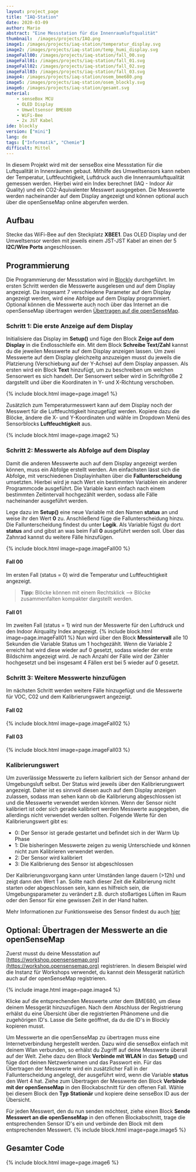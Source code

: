 ```yaml
---
layout: project_page
title: "IAQ-Station"
date: 2020-03-09
author: Mario
abstract: "Eine Messstation für die Innenraumluftqualität"
thumbnail:  /images/projects/IAQ.png
image1: /images/projects/iaq-station/temperatur_display.svg
image2: /images/projects/iaq-station/temp_humi_display.svg
imageFall00: /images/projects/iaq-station/fall_00.svg
imageFall01: /images/projects/iaq-station/fall_01.svg
imageFall02: /images/projects/iaq-station/fall_02.svg
imageFall03: /images/projects/iaq-station/fall_03.svg
image4: /images/projects/iaq-station/osem_bme680.png
image5: /images/projects/iaq-station/osem_blockly.svg
image6: /images/projects/iaq-station/gesamt.svg
material:
    - senseBox MCU
    - OLED Display
    - Umweltsensor BME680
    - WiFi-Bee
    - 2x JST Kabel
ide: blockly
version: ["mini"]   
lang: de
tags: ["Informatik", "Chemie"]
difficult: Mittel
---
```

<head><title>Innenraumluftqualitäts Messstation</title></head>

In diesem Projekt wird mit der senseBox eine Messstation für die Luftqualität in Innenräumen gebaut. Mithilfe des Umweltsensors kann neben der Temperatur, Luftfeuchtigkeit, Luftdruck auch die Innenraumluftqualität gemessen werden. Hierbei wird ein Index berechnet (IAQ - Indoor Air Quality) und ein CO2-Äquivalenter Messwert ausgegeben. Die Messwerte werden nacheinander auf dem Display angezeigt und können optional auch über die openSenseMap online abgerufen werden. 

## Aufbau
Stecke das WiFi-Bee auf den Steckplatz __XBEE1__. Das OLED Display und der Umweltsensor werden mit jeweils einem JST-JST Kabel an einen der 5 __I2C/Wire Ports__ angeschlossen.


## Programmierung

Die Programmierung der Messstation wird in [Blockly](https://blockly.sensebox.de) durchgeführt. Im ersten Schritt werden die Messwerte ausgelesen und auf dem Display angezeigt. Da insgesamt 7 verschiedene Parameter auf dem Display angezeigt werden, wird eine Abfolge auf dem Display programmiert. Optional können die Messwerte auch noch über das Internet an die openSenseMap übertragen werden [Übertragen auf die openSenseMap](#optional-übertragen-der-messwerte-an-die-opensensemap).

### Schritt 1: Die erste Anzeige auf dem Display 

Initialisiere das Display im __Setup()__ und füge den Block __Zeige auf dem Display__ in die Endlosschleife ein. Mit dem Block __Schreibe Text/Zahl__ kannst du die jeweilen Messwerte auf dem Display anzeigen lassen. Um zwei Messwerte auf dem Display gleichzeitg anzuzeigen musst du jeweils die Platzierung (Verschiebung auf der Y-Achse) auf dem Display anpassen. Als ersten wird ein Block __Text__ hinzufügt, um zu beschreiben um welchen Sensorwert es sich handelt. Der Sensorwert selber wird in Schriftgröße 2 dargstellt und über die Koordinaten in Y- und X-Richtung verschoben. 

 {% include block.html image=page.image1 %}

Zusätzlich zum Temperaturmesswert kann auf dem Display noch der Messwert für die Luftfeuchtigkeit hinzugefügt werden. Kopiere dazu die Blöcke, ändere die X- und Y-Koordinaten und wähle im Dropdown Menü des Sensorblocks __Luftfeuchtigkeit__ aus.

 {% include block.html image=page.image2 %}

### Schritt 2: Messwerte als Abfolge auf dem Display

Damit die anderen Messwerte auch auf dem Display angezeigt werden können, muss ein Abfolge erstellt werden. Am einfachsten lässt sich die Abfolge, mit verschiedenen Displayinhalten über die __Fallunterscheidung__ umsetzten. Hierbei wird je nach Wert ein bestimmten Variablen ein anderer Programmcode ausgeführt. Die Variable kann einfach nach einem bestimmten Zeitintervall hochgezählt werden, sodass alle Fälle nacheinander ausgeführt werden.

Lege dazu im __Setup()__ eine neue Variable mit den Namen __status__ an und weise ihr den Wert __0__ zu. Anschließend füge die Fallunterscheidung hinzu. Die Fallunterscheidung findest du unter __Logik__. Als Variable fügst du dort __status__ and und gibst an was beim Fall __0__ ausgeführt werden soll. Über das Zahnrad kannst du weitere Fälle hinzufügen.

 {% include block.html image=page.imageFall00 %}

#### Fall 00

Im ersten Fall (status = 0) wird die Temperatur und Luftfeuchtigkeit angezeigt. 

>**Tipp:** Blöcke können mit einem Rechtsklick --> Blöcke zusammenfalten kompakter dargstellt werden.

#### Fall 01 
Im zweiten Fall (status = 1) wird nun der Messwerte für den Luftdruck und den Indoor Airquality Index angezeigt.
  {% include block.html image=page.imageFall01 %}
Nun wird über den Block __Messintervall__ alle 10 Sekunden die Variable Status um 1 hochgezählt. Wenn die Variable 2 erreicht hat wird diese wieder auf 0 gesetzt, sodass wieder der erste Bildschirm angezeigt wird. Je nach Anzahl der Fälle wird der Zähler hochgesetzt und bei insgesamt 4 Fällen erst bei 5 wieder auf 0 gesetzt. 

### Schritt 3: Weitere Messwerte hinzufügen

Im nächsten Schritt werden weitere Fälle hinzugefügt und die Messwerte für VOC, C02 und dem Kalibrierungswert angezeigt.

#### Fall 02

  {% include block.html image=page.imageFall02 %}

#### Fall 03

  {% include block.html image=page.imageFall03 %}


### Kalibrierungswert
Um zuverlässige Messwerte zu liefern kalibriert sich der Sensor anhand der Umgebungsluft selbst. Der Status wird jeweils über den Kalibrierungswert angezeigt. Daher ist es sinnvoll diesen auch auf dem Display anzeigen zulassen, sodass man sehen kann ob die Kalibrierung abgeschlossen ist und die Messwerte verwendet werden können. Wenn der Sensor nicht kalibriert ist oder sich gerade kalibriert werden Messwerte ausgegeben, die allerdings nicht verwendet werden sollten. Folgende Werte für den Kalibrierungswert gibt es:
- 0: Der Sensor ist gerade gestartet und befindet sich in der Warm Up Phase
- 1: Die bisheringen Messwerte zeigen zu wenig Unterschiede und können nicht zum Kalibrieren verwendet werden.
- 2: Der Sensor wird kalibriert
- 3: Die Kalibrierung des Sensor ist abgeschlossen

Der Kalibrierungsvorgang kann unter Umständen lange dauern (>12h) und zeigt dann den Wert 1 an. Sollte nach dieser Zeit die Kalibrierung nicht starten oder abgeschlossen sein, kann es hilfreich sein, die Umgebungsparameter zu verändert z.B. durch stoßartiges Lüften im Raum oder den Sensor für eine gewissen Zeit in der Hand halten. 

Mehr Informationen zur Funktionsweise des Sensor findest du auch [hier](https://docs.google.com/document/d/1RoSpponHep71qok9Q_on9GVQV-JnCTDov1xyAkGQvwk/edit?usp=sharing)
 

## Optional: Übertragen der Messwerte an die openSenseMap

Zuerst musst du deine Messstation auf [https://workshop.opensensemap.org](https://workshop.opensensemap.org) registrieren. In diesem Beispiel wird die Instanz für Workshops verwendet, du kannst dein Messgerät natürlich auch auf der openSenseMap registrieren.

{% include image.html image=page.image4 %}

Klicke auf die entsprechenden Messwerte unter dem BME680, um diese deinem Messgerät hinzuzufügen.
Nach dem Abschluss der Registrierung erhälst du eine Übersicht über die registrierten Phänomene und die zugehörigen ID's. Lasse die Seite geöffnet, da du die ID's in Blockly kopieren musst. 

Um Messwerte an die openSenseMap zu übertragen muss eine Internetverbindung hergestellt werden. Dazu wird die senseBox einfach mit deinem Wlan verbunden, so erhälst du Zugriff auf deine Messwerte überall auf der Welt. Ziehe dazu den Block __Verbinde mit WLAN__ in das __Setup()__ und füge dort deinen Netzwerknamen und das Passwort ein.
Für das Übertragen der Messwerte wird ein zusätzlicher Fall in der Fallunterscheidung angelegt, der ausgeführt wird, wenn die Variable __status__ den Wert 4 hat. 
Ziehe zum Übertragen der Messwerte den Block **Verbinde mit der openSenseMap** in den Blockabschnitt für den offenen Fall. Wähle bei diesem Block den __Typ__ **Stationär** und kopiere deine senseBox ID aus der Übersicht. 

Für jeden Messwert, den du nun senden möchtest, ziehe einen Block __Sende Messwert an die openSenseMap__ in den offenen Blockabschnitt, trage die entsprechenden Sensor ID's ein und verbinde den Block mit dem entsprechenden Messwert.
{% include block.html image=page.image5 %}

## Gesamter Code

 {% include block.html image=page.image6 %}
